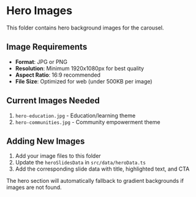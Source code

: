 # Hero Images

This folder contains hero background images for the carousel.

## Image Requirements

- **Format**: JPG or PNG
- **Resolution**: Minimum 1920x1080px for best quality
- **Aspect Ratio**: 16:9 recommended
- **File Size**: Optimized for web (under 500KB per image)

## Current Images Needed

1. `hero-education.jpg` - Education/learning theme
2. `hero-communities.jpg` - Community empowerment theme

## Adding New Images

1. Add your image files to this folder
2. Update the `heroSlidesData` in `src/data/heroData.ts`
3. Add the corresponding slide data with title, highlighted text, and CTA

The hero section will automatically fallback to gradient backgrounds if images are not found. 